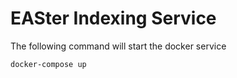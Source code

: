 # EASter Indexing Service

The following command will start the docker service

```
docker-compose up
```
